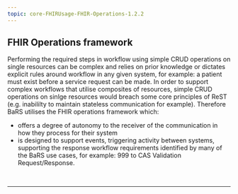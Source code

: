 ```yaml
---
topic: core-FHIRUsage-FHIR-Operations-1.2.2
---
```


## FHIR Operations framework 

Performing the required steps in workflow using simple CRUD operations on single resources can be complex and relies on prior knowledge or dictates explicit rules around workflow in any given system, for example: a patient must exist before a service request can be made. In order to support complex workflows that utilise composites of resources, simple CRUD operations on sinlge resources would breach some core principles of ReST (e.g. inabililty to maintain stateless communication for example). Therefore BaRS utilises the FHIR operations framework which:

- offers a degree of autonomy to the receiver of the communication in how they process for their system
- is designed to support events, triggering activity between systems, supporting the response workflow requirements identified by many of the BaRS use cases, for example:  999 to CAS Validation Request/Response.

<br>
<hr>